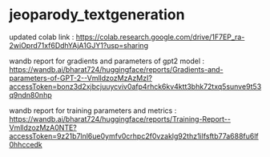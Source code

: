# jeoparody_textgeneration

updated colab link : https://colab.research.google.com/drive/1F7EP_ra-2wiOprd71xf6DdhYAjA1GJY1?usp=sharing

wandb report for gradients and parameters of gpt2 model : https://wandb.ai/bharat724/huggingface/reports/Gradients-and-parameters-of-GPT-2--VmlldzozMzAzMzI?accessToken=bonz3d2xjbcjuuycviv0afp4rhck6kv4ktt3bhk72txq5sunve9t53q9ndn80nhp


wandb report for training parameters and metrics : https://wandb.ai/bharat724/huggingface/reports/Training-Report--VmlldzozMzA0NTE?accessToken=9z21b7lnl6ue0ymfv0crhpc2f0vzaklg92thz1ilfsftb77a688fu6lf0hhccedk


